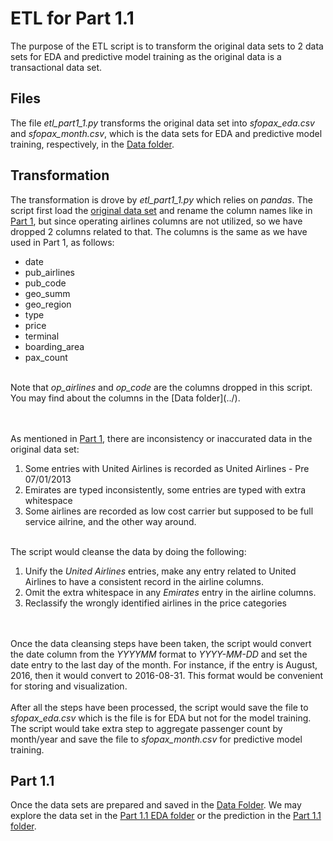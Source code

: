 # ETL for Part 1.1

The purpose of the ETL script is to transform the original data sets to 2 data sets for EDA and predictive model training as the original data is a transactional data set. 

## Files
The file <i>etl_part1_1.py</i> transforms the original data set into <i>sfopax_eda.csv</i> and <i>sfopax_month.csv</i>, which is the data sets for EDA and predictive model training, respectively, in the [Data folder](../).

## Transformation
The transformation is drove by <i>etl_part1_1.py</i> which relies on <i>pandas</i>. The script first load the [original data set](../Air_Traffic_Passenger_Statistics.csv) and rename the column names like in [Part 1](../../Part1), but since operating airlines columns are not utilized, so we have dropped 2 columns related to that. The columns is the same as we have used in Part 1, as follows:
<ul>
<li>date</li>
<li>pub_airlines</li>
<li>pub_code</li>
<li>geo_summ</li>
<li>geo_region</li>
<li>type</li>
<li>price</li>
<li>terminal</li>
<li>boarding_area</li>
<li>pax_count</li>
</ul>
<br>
Note that <i>op_airlines</i> and <i>op_code</i> are the columns dropped in this script. You may find about the columns in the [Data folder](../).

<br><br>
As mentioned in [Part 1](../../Part1), there are inconsistency or inaccurated data in the original data set:
<ol>
<li>Some entries with United Airlines is recorded as United Airlines - Pre 07/01/2013</li>
<li>Emirates are typed inconsistently, some entries are typed with extra whitespace</li>
<li>Some airlines are recorded as low cost carrier but supposed to be full service ailrine, and the other way around.</li>
</ol>
<br>
The script would cleanse the data by doing the following:
<ol>
	<li>Unify the <i>United Airlines</i> entries, make any entry related to United Airlines to have a consistent record in the airline columns.</li>
	<li>Omit the extra whitespace in any <i>Emirates</i> entry in the airline columns.</li>
	<li>Reclassify the wrongly identified airlines in the price categories</li>
</ol>
<br><br>
Once the data cleansing steps have been taken, the script would convert the date column from the <i>YYYYMM</i> format to <i>YYYY-MM-DD</i> and set the date entry to the last day of the month. For instance, if the entry is August, 2016, then it would convert to 2016-08-31. This format would be convenient for storing and visualization.
<br><br>
After all the steps have been processed, the script would save the file to <i>sfopax_eda.csv</i> which is the file is for EDA but not for the model training.
<br>
The script would take extra step to aggregate passenger count by month/year and save the file to <i>sfopax_month.csv</i> for predictive model training.

## Part 1.1
Once the data sets are prepared and saved in the [Data Folder](../). We may explore the data set in the [Part 1.1 EDA folder](../Part1_1/EDA/) or the prediction in the [Part 1.1 folder](../Part1_1/).

